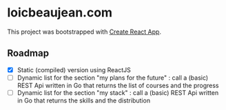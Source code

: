 #  loicbeaujean.com
This project was bootstrapped with [Create React App](https://github.com/facebook/create-react-app).
 
##  Roadmap

- [x] Static (compiled) version using ReactJS
- [ ]  Dynamic list for the section "my plans for the future" : call a (basic) REST Api written in Go that returns the list of courses and the progress
- [ ]  Dynamic list for the section "my stack" : call a (basic) REST Api written in Go that returns the skills and the distribution